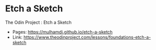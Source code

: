 # Etch a Sketch
The Odin Project : Etch a Sketch

- Pages: https://mulhamdi.github.io/etch-a-sketch
- Link: https://www.theodinproject.com/lessons/foundations-etch-a-sketch
